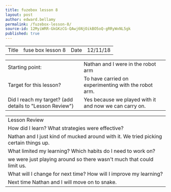 ```yaml
---
title: fuzebox lesson 8
layout: post
author: edward.bellamy
permalink: /fuzebox-lesson-8/
source-id: 12MyiWRR-GkGKzCG-QAwj6NjOikBO5oQ-gRRyWxNL5gk
published: true
---
```

<table>
  <tr>
    <td>Title</td>
    <td>fuse box lesson 8</td>
    <td>Date</td>
    <td>12/11/18</td>
  </tr>
</table>


<table>
  <tr>
    <td>Starting point:</td>
    <td>Nathan and I were in the robot arm</td>
  </tr>
  <tr>
    <td>Target for this lesson?</td>
    <td>To have carried on experimenting with the robot arm.</td>
  </tr>
  <tr>
    <td>Did I reach my target? 
(add details to "Lesson Review")</td>
    <td> Yes because we played with it and now we can carry on.</td>
  </tr>
</table>


<table>
  <tr>
    <td>Lesson Review</td>
  </tr>
  <tr>
    <td>How did I learn? What strategies were effective? </td>
  </tr>
  <tr>
    <td>Nathan and I just kind of mucked around with it. We tried picking certain things up.</td>
  </tr>
  <tr>
    <td>What limited my learning? Which habits do I need to work on? </td>
  </tr>
  <tr>
    <td>we were just playing around so there wasn't much that could limit us.</td>
  </tr>
  <tr>
    <td>What will I change for next time? How will I improve my learning?</td>
  </tr>
  <tr>
    <td>Next time Nathan and I will move on to snake.</td>
  </tr>
</table>


